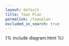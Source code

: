 ```yaml
---
layout: default
title: Town Plan
permalink: /townplan
excluded_in_search: true
---
```

{% include diagram.html %}

